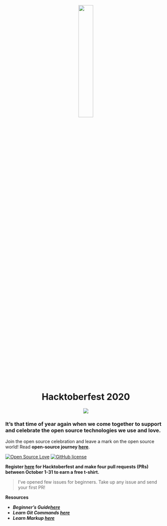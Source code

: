 <p align="center">
    <a href="https://hacktoberfest.digitalocean.com/">
        <img src="https://github.com/RishabhArya/HacktoberFest2020/blob/master/Images./Logo.svg" width="30%">
    </a>
</p>
<h1 align="center"> Hacktoberfest 2020</h1>
<p align="center">
        <img src="https://img.shields.io/github/hacktoberfest/2020/vinitshahdeo/inspirational-quotes?logo=digitalocean&amp;style=flat&amp;logoColor=white">
    
</p>
<h3 id="it’s-that-time-of-year-again-when-we-come-together-to-support-and-celebrate-the-open-source-technologies-we-use-and-love.">It’s that time of year again when we come together to support and celebrate the open source technologies we use and love.</h3>
<p>Join the open source celebration and leave a mark on the open source world! Read <strong>open-source journey <a href="https://www.opensourceforu.com/2020/07/if-you-are-a-techie-your-home-page-should-be-github-not-instagram/">here</a></strong>.</p>
<p><a href="https://github.com/RishabhArya/HacktoberFest2020/blob/master/LICENSE"><img src="https://badges.frapsoft.com/os/v2/open-source.svg?v=103" alt="Open Source Love"></a> <a href="https://github.com/RishabhArya/HacktoberFest2020/blob/master/LICENSE"><img src="https://img.shields.io/github/license/vinitshahdeo/HacktoberFest2K19?logo=GITHUB&amp;style=flat" alt="GitHub license"></a></p>
<p><strong>Register <a href="https://hacktoberfest.digitalocean.com">here</a> for Hacktoberfest and make four pull requests (PRs) between October 1-31 to earn a free t-shirt.</strong></p>
<blockquote>
<p>I’ve opened few issues for beginners. Take up any issue and send your first PR!</p>
</blockquote>
<p><strong>Resources</strong></p>
<ul>
<li><em><strong>Beginner’s Guide<a href="https://android.jlelse.eu/the-beginners-guide-to-hacktoberfest-2019-winning-the-t-shirt-1a03b67e68">here</a></strong></em></li>
<li><em><strong>Learn Git Commands <a href="https://github.com/joshnh/Git-Commands">here</a></strong></em></li>
<li><em><strong>Learn Markup <a href="https://github.com/tchapi/markdown-cheatsheet">here</a></strong></em></li>
</ul>

